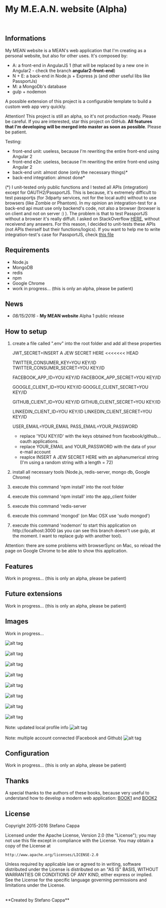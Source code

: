 # My M.E.A.N. website (Alpha)
<br>

## Informations
My MEAN website is a MEAN's web application that I'm creating as a personal website, but also for other uses.
It's composed by:
- A: a front-end in AngularJS 1 (that will be replaced by a new one in Angular2 - check the branch **angular2-front-end**)
- N + E: a back-end in Node.js + Express js (and other useful libs like PassportJs)
- M: a MongoDb's database
- gulp + nodemon

A possible extension of this project is a configurable template to build a custom web app very quickly.

Attention! This project is still an alpha, so it's not production ready. Please be careful.
If you are interested, star this project on GitHub.
**All features that I'm developing will be merged into master as soon as possible**. Please be patient.

Testing:
- front-end unit: useless, because I'm rewriting the entire front-end using Angular 2
- front-end e2e: useless, because I'm rewriting the entire front-end using Angular 2
- back-end unit: almost done (only the necessary things)*
- back-end integration: almost done*

(*) I unit-tested only public functions and I tested all APIs (integration) except for OAUTH2/PassportJS.
This is because, it's extremely difficult to test passportjs (for 3dparty services, not for the local auth) without to use  browsers (like Zombie or Phantom). In my opinion an integration-test for a back-end api must use only backend's code, not also a browser (browser is on client and not on server :) ).
The problem is that to test PassportJS without a browser it's really diffult. I asked on StackOverflow [HERE](http://stackoverflow.com/questions/38169351/how-can-i-test-integration-testing-with-supertest-a-node-js-server-with-passpo), without receivend any answers.
For this reason, I decided to unit-tests these APIs (not APIs theirself but their functions/logics).
If you want to help me to write integration-test's case for PassportJS, check [this file](https://github.com/Ks89/My-MEAN-website/blob/master/test-server-integration/TODO-auth-3dparty.js)

## Requirements
- Node.js
- MongoDB
- redis
- npm
- Google Chrome
- work in progress... (this is only an alpha, please be patient)


## News
- *08/15/2016* - **My MEAN website** Alpha 1 public release

## How to setup

1. create a file called ".env" into the root folder and add all these properties

    JWT_SECRET=INSERT A JEW SECRET HERE
<<<<<<< HEAD

    TWITTER_CONSUMER_KEY=YOU KEY/ID
    TWITTER_CONSUMER_SECRET=YOU KEY/ID

    FACEBOOK_APP_ID=YOU KEY/ID
    FACEBOOK_APP_SECRET=YOU KEY/ID

    GOOGLE_CLIENT_ID=YOU KEY/ID
    GOOGLE_CLIENT_SECRET=YOU KEY/ID

    GITHUB_CLIENT_ID=YOU KEY/ID
    GITHUB_CLIENT_SECRET=YOU KEY/ID

    LINKEDIN_CLIENT_ID=YOU KEY/ID
    LINKEDIN_CLIENT_SECRET=YOU KEY/ID

    USER_EMAIL=YOUR_EMAIL
    PASS_EMAIL=YOUR_PASSWORD

    - replace 'YOU KEY/ID' with the keys obtained from facebook/github... oauth applications.
    - replace YOUR_EMAIL and YOUR_PASSWORD with the data of your e-mail account
    - reaplce INSERT A JEW SECRET HERE with an alphanumerical string (I'm using a random string with a length = 72)

2. install all necessary tools (Node.js, redis-server, mongo db, Google Chrome)
3. execute this command 'npm install' into the root folder
4. execute this command 'npm install' into the app_client folder
4. execute this command 'redis-server
5. execute this command 'mongod' (on Mac OSX use 'sudo mongod')
6. execute this command 'nodemon' to start this application on http://localhost:3000 (as you can see this branch doesn't use gulp, at the moment. I want to replace gulp with another tool).

Attention: there are some problems with browserSync on Mac, so reload the page on Google Chrome to be able to show this application.

## Features
Work in progress... (this is only an alpha, please be patient)


## Future extensions
Work in progress... (this is only an alpha, please be patient)


## Images
Work in progress...

![alt tag](http://www.stefanocappa.it/publicfiles/Github_repositories_images/MyMeanWebsite/home.png)
<br/><br/>
![alt tag](http://www.stefanocappa.it/publicfiles/Github_repositories_images/MyMeanWebsite/projects.png)
<br/><br/>
![alt tag](http://www.stefanocappa.it/publicfiles/Github_repositories_images/MyMeanWebsite/project-detail.png)
<br/><br/>
![alt tag](http://www.stefanocappa.it/publicfiles/Github_repositories_images/MyMeanWebsite/projectDetail-imagegallery.png)
<br/><br/>
![alt tag](http://www.stefanocappa.it/publicfiles/Github_repositories_images/MyMeanWebsite/contact.png)
<br/><br/>
![alt tag](http://www.stefanocappa.it/publicfiles/Github_repositories_images/MyMeanWebsite/contact-recaptcha.png)
<br/><br/>
![alt tag](http://www.stefanocappa.it/publicfiles/Github_repositories_images/MyMeanWebsite/signin.png)
<br/><br/>
![alt tag](http://www.stefanocappa.it/publicfiles/Github_repositories_images/MyMeanWebsite/register.png)
<br/><br/>
Note: updated local profile info
![alt tag](http://www.stefanocappa.it/publicfiles/Github_repositories_images/MyMeanWebsite/profile-updated.png)
<br/><br/>
Note: multiple account connected (Facebook and Github)
![alt tag](http://www.stefanocappa.it/publicfiles/Github_repositories_images/MyMeanWebsite/profile-fb-github.png)


## Configuration
Work in progress... (this is only an alpha, please be patient)


## Thanks
A special thanks to the authors of these books, because very useful to understand how to develop a modern web application: [BOOK1](https://www.manning.com/books/getting-mean-with-mongo-express-angular-and-node) and [BOOK2](https://www.manning.com/books/angular-2-development-with-typescript)


## License

Copyright 2015-2016 Stefano Cappa

Licensed under the Apache License, Version 2.0 (the "License");
you may not use this file except in compliance with the License.
You may obtain a copy of the License at

    http://www.apache.org/licenses/LICENSE-2.0

Unless required by applicable law or agreed to in writing, software
distributed under the License is distributed on an "AS IS" BASIS,
WITHOUT WARRANTIES OR CONDITIONS OF ANY KIND, either express or implied.
See the License for the specific language governing permissions and
limitations under the License.

<br/>
**Created by Stefano Cappa**
